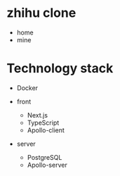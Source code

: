 # zhihu clone
- home 
- mine

# Technology stack
- Docker

- front 
  - Next.js
  - TypeScript
  - Apollo-client
- server
  - PostgreSQL
  - Apollo-server